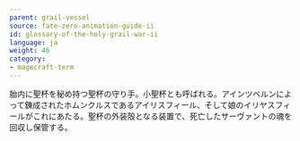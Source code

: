 ```yaml
---
parent: grail-vessel
source: fate-zero-animation-guide-ii
id: glossary-of-the-holy-grail-war-ii
language: ja
weight: 46
category:
- magecraft-term
---
```


胎内に聖杯を秘め持つ聖杯の守り手。小聖杯とも呼ばれる。アインツベルンによって錬成されたホムンクルスであるアイリスフィール、そして娘のイリヤスフィールがこれにあたる。聖杯の外装殻となる装置で、死亡したサーヴァントの魂を回収し保管する。
